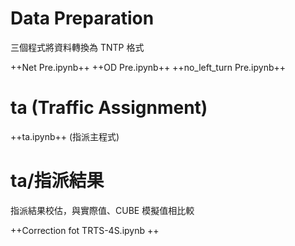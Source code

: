 Data Preparation
===

三個程式將資料轉換為 TNTP 格式

++Net Pre.ipynb++  ++OD Pre.ipynb++  ++no_left_turn Pre.ipynb++

ta (Traffic Assignment)
===

++ta.ipynb++ (指派主程式)

ta/指派結果
===

指派結果校估，與實際值、CUBE 模擬值相比較

++Correction fot TRTS-4S.ipynb ++
